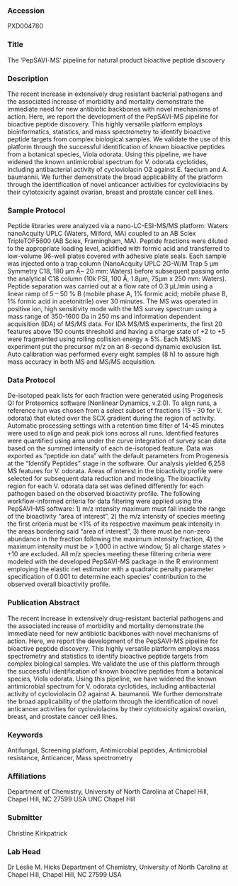 ### Accession
PXD004780

### Title
The ‘PepSAVI-MS’ pipeline for natural product bioactive peptide discovery

### Description
The recent increase in extensively drug resistant bacterial pathogens and the associated increase of morbidity and mortality demonstrate the immediate need for new antibiotic backbones with novel mechanisms of action. Here, we report the development of the PepSAVI-MS pipeline for bioactive peptide discovery. This highly versatile platform employs bioinformatics, statistics, and mass spectrometry to identify bioactive peptide targets from complex biological samples. We validate the use of this platform through the successful identification of known bioactive peptides from a botanical species, Viola odorata. Using this pipeline, we have widened the known antimicrobial spectrum for V. odorata cyclotides, including antibacterial activity of cycloviolacin O2 against E. faecium and A. baumannii. We further demonstrate the broad applicability of the platform through the identification of novel anticancer activities for cycloviolacins by their cytotoxicity against ovarian, breast and prostate cancer cell lines.

### Sample Protocol
Peptide libraries were analyzed via a nano-LC-ESI-MS/MS platform: Waters nanoAcquity UPLC (Waters, Milford, MA) coupled to an AB Sciex TripleTOF5600 (AB Sciex, Framingham, MA). Peptide fractions were diluted to the appropriate loading level, acidified with formic acid and transferred to low-volume 96-well plates covered with adhesive plate seals. Each sample was injected onto a trap column (NanoAcquity UPLC 2G-W/M Trap 5 μm Symmetry C18, 180 μm Å~ 20 mm: Waters) before subsequent passing onto the analytical C18 column (10k PSI, 100 Å, 1.8μm, 75μm x 250 mm: Waters). Peptide separation was carried out at a flow rate of 0.3 μL/min using a linear ramp of 5 – 50 % B (mobile phase A, 1% formic acid; mobile phase B, 1% formic acid in acetonitrile) over 30 minutes. The MS was operated in positive ion, high sensitivity mode with the MS survey spectrum using a mass range of 350-1600 Da in 250 ms and information dependent acquisition (IDA) of MS/MS data. For IDA MS/MS experiments, the first 20 features above 150 counts threshold and having a charge state of +2 to +5 were fragmented using rolling collision energy ± 5%. Each MS/MS experiment put the precursor m/z on an 8-second dynamic exclusion list. Auto calibration was performed every eight samples (8 h) to assure high mass accuracy in both MS and MS/MS acquisition.

### Data Protocol
De-isotoped peak lists for each fraction were generated using Progenesis QI for Proteomics software (Nonlinear Dynamics, v.2.0). To align runs, a reference run was chosen from a select subset of fractions (15 - 30 for V. odorata) that eluted over the SCX gradient during the region of activity. Automatic processing settings with a retention time filter of 14-45 minutes were used to align and peak pick ions across all runs. Identified features were quantified using area under the curve integration of survey scan data based on the summed intensity of each de-isotoped feature. Data was exported as “peptide ion data” with the default parameters from Progenesis at the “Identify Peptides” stage in the software. Our analysis yielded 6,258 MS features for V. odorata. Areas of interest in the bioactivity profile were selected for subsequent data reduction and modeling. The bioactivity region for each V. odorata data set was defined differently for each pathogen based on the observed bioactivity profile. The following workflow-informed criteria for data filtering were applied using the PepSAVI-MS software: 1) m/z intensity maximum must fall inside the range of the bioactivity “area of interest”, 2) the m/z intensity of species meeting the first criteria must be <1% of its respective maximum peak intensity in the areas bordering said “area of interest”, 3) there must be non-zero abundance in the fraction following the maximum intensity fraction, 4) the maximum intensity must be > 1,000 in active window, 5) all charge states > +10 are excluded. All m/z species meeting these filtering criteria were modeled with the developed PepSAVI-MS package in the R environment employing the elastic net estimator with a quadratic penalty parameter specification of 0.001 to determine each species’ contribution to the observed overall bioactivity profile.

### Publication Abstract
The recent increase in extensively drug-resistant bacterial pathogens and the associated increase of morbidity and mortality demonstrate the immediate need for new antibiotic backbones with novel mechanisms of action. Here, we report the development of the PepSAVI-MS pipeline for bioactive peptide discovery. This highly versatile platform employs mass spectrometry and statistics to identify bioactive peptide targets from complex biological samples. We validate the use of this platform through the successful identification of known bioactive peptides from a botanical species, Viola odorata. Using this pipeline, we have widened the known antimicrobial spectrum for V. odorata cyclotides, including antibacterial activity of cycloviolacin O2 against A.&#xa0;baumannii. We further demonstrate the broad applicability of the platform through the identification of novel anticancer activities for cycloviolacins by their cytotoxicity against ovarian, breast, and prostate cancer cell lines.

### Keywords
Antifungal, Screening platform, Antimicrobial peptides, Antimicrobial resistance, Anticancer, Mass spectrometry

### Affiliations
Department of Chemistry, University of North Carolina at Chapel Hill, Chapel Hill, NC 27599 USA
UNC Chapel Hill

### Submitter
Christine Kirkpatrick

### Lab Head
Dr Leslie M. Hicks
Department of Chemistry, University of North Carolina at Chapel Hill, Chapel Hill, NC 27599 USA


